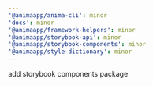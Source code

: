 ```yaml
---
'@animaapp/anima-cli': minor
'docs': minor
'@animaapp/framework-helpers': minor
'@animaapp/storybook-api': minor
'@animaapp/storybook-components': minor
'@animaapp/style-dictionary': minor
---
```


add storybook components package
